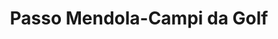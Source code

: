 ---
name: Passo Mendola
title: Passo Mendola-Campi da Golf
region: Trentino-Alto Adige
country: Italy
group: Val di Non
---